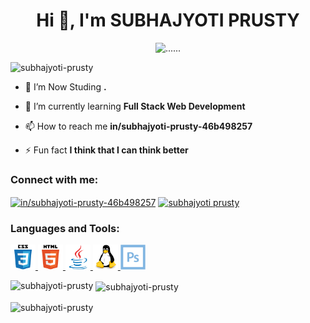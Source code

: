 <h1 align="center">Hi 👋, I'm SUBHAJYOTI PRUSTY</h1>
<p align="center"><img src = "https://i.pinimg.com/564x/fc/73/0c/fc730cf040552a5c6892f6743163e6a8.jpg" alt="......" length="500" width = "500"></p>
<p align="left"> <img src="https://komarev.com/ghpvc/?username=subhajyoti-prusty&label=Profile%20views&color=0e75b6&style=flat" alt="subhajyoti-prusty" /> </p>

- 🔭 I’m Now Studing **.**

- 🌱 I’m currently learning **Full Stack Web Development**

- 📫 How to reach me **in/subhajyoti-prusty-46b498257**

- ⚡ Fun fact **I think that I can think better**

<h3 align="left">Connect with me:</h3>
<p align="left">
<a href="https://linkedin.com/in/in/subhajyoti-prusty-46b498257" target="blank"><img align="center" src="https://raw.githubusercontent.com/rahuldkjain/github-profile-readme-generator/master/src/images/icons/Social/linked-in-alt.svg" alt="in/subhajyoti-prusty-46b498257" height="30" width="40" /></a>
<a href="https://stackoverflow.com/users/subhajyoti prusty" target="blank"><img align="center" src="https://raw.githubusercontent.com/rahuldkjain/github-profile-readme-generator/master/src/images/icons/Social/stack-overflow.svg" alt="subhajyoti prusty" height="30" width="40" /></a>
</p>

<h3 align="left">Languages and Tools:</h3>
<p align="left"> <a href="https://www.w3schools.com/css/" target="_blank" rel="noreferrer"> <img src="https://raw.githubusercontent.com/devicons/devicon/master/icons/css3/css3-original-wordmark.svg" alt="css3" width="40" height="40"/> </a> <a href="https://www.w3.org/html/" target="_blank" rel="noreferrer"> <img src="https://raw.githubusercontent.com/devicons/devicon/master/icons/html5/html5-original-wordmark.svg" alt="html5" width="40" height="40"/> </a> <a href="https://www.java.com" target="_blank" rel="noreferrer"> <img src="https://raw.githubusercontent.com/devicons/devicon/master/icons/java/java-original.svg" alt="java" width="40" height="40"/> </a> <a href="https://www.linux.org/" target="_blank" rel="noreferrer"> <img src="https://raw.githubusercontent.com/devicons/devicon/master/icons/linux/linux-original.svg" alt="linux" width="40" height="40"/> </a> <a href="https://www.photoshop.com/en" target="_blank" rel="noreferrer"> <img src="https://raw.githubusercontent.com/devicons/devicon/master/icons/photoshop/photoshop-line.svg" alt="photoshop" width="40" height="40"/> </a> </p>

<p><img align="left" src="https://github-readme-stats.vercel.app/api/top-langs?username=subhajyoti-prusty&show_icons=true&locale=en&layout=compact" alt="subhajyoti-prusty" /></p>

<p>&nbsp;<img align="center" src="https://github-readme-stats.vercel.app/api?username=subhajyoti-prusty&show_icons=true&locale=en" alt="subhajyoti-prusty" /></p>

<p><img align="center" src="https://github-readme-streak-stats.herokuapp.com/?user=subhajyoti-prusty&" alt="subhajyoti-prusty" /></p>

